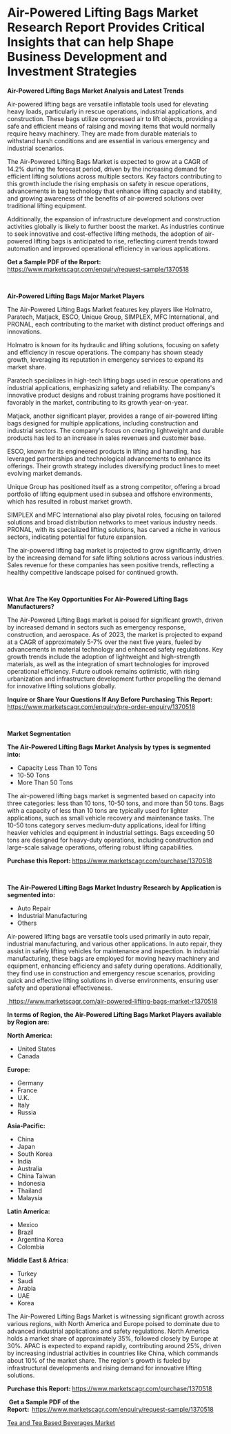 <p><h1>Air-Powered Lifting Bags Market Research Report Provides Critical Insights that can help Shape Business Development and Investment Strategies</h1></p><p><strong>Air-Powered Lifting Bags Market Analysis and Latest Trends</strong></p>
<p><p>Air-powered lifting bags are versatile inflatable tools used for elevating heavy loads, particularly in rescue operations, industrial applications, and construction. These bags utilize compressed air to lift objects, providing a safe and efficient means of raising and moving items that would normally require heavy machinery. They are made from durable materials to withstand harsh conditions and are essential in various emergency and industrial scenarios.</p><p>The Air-Powered Lifting Bags Market is expected to grow at a CAGR of 14.2% during the forecast period, driven by the increasing demand for efficient lifting solutions across multiple sectors. Key factors contributing to this growth include the rising emphasis on safety in rescue operations, advancements in bag technology that enhance lifting capacity and stability, and growing awareness of the benefits of air-powered solutions over traditional lifting equipment. </p><p>Additionally, the expansion of infrastructure development and construction activities globally is likely to further boost the market. As industries continue to seek innovative and cost-effective lifting methods, the adoption of air-powered lifting bags is anticipated to rise, reflecting current trends toward automation and improved operational efficiency in various applications.</p></p>
<p><strong>Get a Sample PDF of the Report:&nbsp;</strong> <a href="https://www.marketscagr.com/enquiry/request-sample/1370518?utm_campaign=2110&utm_medium=2&utm_source=Github&utm_content=ia&utm_term=22032025&utm_id=air-powered-lifting-bags">https://www.marketscagr.com/enquiry/request-sample/1370518</a></p>
<p>&nbsp;</p>
<p><strong>Air-Powered Lifting Bags Major Market Players</strong></p>
<p><p>The Air-Powered Lifting Bags Market features key players like Holmatro, Paratech, Matjack, ESCO, Unique Group, SIMPLEX, MFC International, and PRONAL, each contributing to the market with distinct product offerings and innovations.</p><p>Holmatro is known for its hydraulic and lifting solutions, focusing on safety and efficiency in rescue operations. The company has shown steady growth, leveraging its reputation in emergency services to expand its market share.</p><p>Paratech specializes in high-tech lifting bags used in rescue operations and industrial applications, emphasizing safety and reliability. The company's innovative product designs and robust training programs have positioned it favorably in the market, contributing to its growth year-on-year.</p><p>Matjack, another significant player, provides a range of air-powered lifting bags designed for multiple applications, including construction and industrial sectors. The company's focus on creating lightweight and durable products has led to an increase in sales revenues and customer base.</p><p>ESCO, known for its engineered products in lifting and handling, has leveraged partnerships and technological advancements to enhance its offerings. Their growth strategy includes diversifying product lines to meet evolving market demands.</p><p>Unique Group has positioned itself as a strong competitor, offering a broad portfolio of lifting equipment used in subsea and offshore environments, which has resulted in robust market growth.</p><p>SIMPLEX and MFC International also play pivotal roles, focusing on tailored solutions and broad distribution networks to meet various industry needs. PRONAL, with its specialized lifting solutions, has carved a niche in various sectors, indicating potential for future expansion.</p><p>The air-powered lifting bag market is projected to grow significantly, driven by the increasing demand for safe lifting solutions across various industries. Sales revenue for these companies has seen positive trends, reflecting a healthy competitive landscape poised for continued growth.</p></p>
<p>&nbsp;</p>
<p><strong>What Are The Key Opportunities For Air-Powered Lifting Bags Manufacturers?</strong></p>
<p><p>The Air-Powered Lifting Bags market is poised for significant growth, driven by increased demand in sectors such as emergency response, construction, and aerospace. As of 2023, the market is projected to expand at a CAGR of approximately 5-7% over the next five years, fueled by advancements in material technology and enhanced safety regulations. Key growth trends include the adoption of lightweight and high-strength materials, as well as the integration of smart technologies for improved operational efficiency. Future outlook remains optimistic, with rising urbanization and infrastructure development further propelling the demand for innovative lifting solutions globally.</p></p>
<p><strong>Inquire or Share Your Questions If Any Before Purchasing This Report:</strong> <a href="https://www.marketscagr.com/enquiry/pre-order-enquiry/1370518?utm_campaign=2110&utm_medium=2&utm_source=Github&utm_content=ia&utm_term=22032025&utm_id=air-powered-lifting-bags">https://www.marketscagr.com/enquiry/pre-order-enquiry/1370518</a></p>
<p>&nbsp;</p>
<p><strong>Market Segmentation</strong></p>
<p><strong>The Air-Powered Lifting Bags Market Analysis by types is segmented into:</strong></p>
<p><ul><li>Capacity Less Than 10 Tons</li><li>10-50 Tons</li><li>More Than 50 Tons</li></ul></p>
<p><p>The air-powered lifting bags market is segmented based on capacity into three categories: less than 10 tons, 10-50 tons, and more than 50 tons. Bags with a capacity of less than 10 tons are typically used for lighter applications, such as small vehicle recovery and maintenance tasks. The 10-50 tons category serves medium-duty applications, ideal for lifting heavier vehicles and equipment in industrial settings. Bags exceeding 50 tons are designed for heavy-duty operations, including construction and large-scale salvage operations, offering robust lifting capabilities.</p></p>
<p><strong>Purchase this Report:&nbsp;</strong><a href="https://www.marketscagr.com/purchase/1370518?utm_campaign=2110&utm_medium=2&utm_source=Github&utm_content=ia&utm_term=22032025&utm_id=air-powered-lifting-bags">https://www.marketscagr.com/purchase/1370518</a></p>
<p>&nbsp;</p>
<p><strong>The Air-Powered Lifting Bags Market Industry Research by Application is segmented into:</strong></p>
<p><ul><li>Auto Repair</li><li>Industrial Manufacturing</li><li>Others</li></ul></p>
<p><p>Air-powered lifting bags are versatile tools used primarily in auto repair, industrial manufacturing, and various other applications. In auto repair, they assist in safely lifting vehicles for maintenance and inspection. In industrial manufacturing, these bags are employed for moving heavy machinery and equipment, enhancing efficiency and safety during operations. Additionally, they find use in construction and emergency rescue scenarios, providing quick and effective lifting solutions in diverse environments, ensuring user safety and operational effectiveness.</p></p>
<p><a href="https://www.marketscagr.com/air-powered-lifting-bags-market-r1370518?utm_campaign=2110&utm_medium=2&utm_source=Github&utm_content=ia&utm_term=22032025&utm_id=air-powered-lifting-bags">&nbsp;https://www.marketscagr.com/air-powered-lifting-bags-market-r1370518</a></p>
<p><strong>In terms of Region, the Air-Powered Lifting Bags Market Players available by Region are:</strong></p>
<p>
    <p> <strong> North America: </strong>
        <ul>
            <li>United States</li>
            <li>Canada</li>
        </ul>
        </p> 
    <p> <strong> Europe: </strong>
        <ul>
            <li>Germany</li>
            <li>France</li>
            <li>U.K.</li>
            <li>Italy</li>
            <li>Russia</li>
        </ul>
        </p> 
    <p> <strong> Asia-Pacific: </strong>
        <ul>
            <li>China</li>
            <li>Japan</li>
            <li>South Korea</li>
            <li>India</li>
            <li>Australia</li>
            <li>China Taiwan</li>
            <li>Indonesia</li>
            <li>Thailand</li>
            <li>Malaysia</li>
        </ul>
        </p> 
    <p> <strong> Latin America: </strong>
        <ul>
            <li>Mexico</li>
            <li>Brazil</li>
            <li>Argentina Korea</li>
            <li>Colombia</li>
        </ul>
        </p> 
    <p> <strong> Middle East & Africa: </strong>
        <ul>
            <li>Turkey</li>
            <li>Saudi</li>
            <li>Arabia</li>
            <li>UAE</li>
            <li>Korea</li>
        </ul>
    </p>
    </p>
<p><p>The Air-Powered Lifting Bags Market is witnessing significant growth across various regions, with North America and Europe poised to dominate due to advanced industrial applications and safety regulations. North America holds a market share of approximately 35%, followed closely by Europe at 30%. APAC is expected to expand rapidly, contributing around 25%, driven by increasing industrial activities in countries like China, which commands about 10% of the market share. The region's growth is fueled by infrastructural developments and rising demand for innovative lifting solutions.</p></p>
<p><strong>Purchase this Report: </strong><a href="https://www.marketscagr.com/purchase/1370518?utm_campaign=2110&utm_medium=2&utm_source=Github&utm_content=ia&utm_term=22032025&utm_id=air-powered-lifting-bags">https://www.marketscagr.com/purchase/1370518</a></p>
<p>&nbsp;<strong>Get a Sample PDF of the Report:&nbsp;&nbsp;</strong><a href="https://www.marketscagr.com/enquiry/request-sample/1370518?utm_campaign=2110&utm_medium=2&utm_source=Github&utm_content=ia&utm_term=22032025&utm_id=air-powered-lifting-bags">https://www.marketscagr.com/enquiry/request-sample/1370518</a></p>
<p><strong></strong></p>
<p><p><a href="https://github.com/JakirUddin651/Market-Research-Report-List-2/blob/main/tea-and-tea-based-beverages-market.md?utm_campaign=2110&utm_medium=2&utm_source=Github&utm_content=ia&utm_term=22032025&utm_id=air-powered-lifting-bags">Tea and Tea Based Beverages Market</a></p></p>